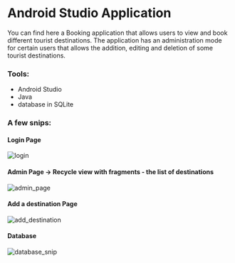 # Android Studio Application

You can find here a Booking application that allows users to view and book different tourist destinations. The application has an administration mode for certain users that allows the addition, editing and deletion of some tourist destinations.  

### Tools:
- Android Studio
- Java
- database in SQLite
### A few snips:
#### Login Page
![login](https://github.com/mara1103/BookingApp/assets/53566633/235ebe81-2949-4c68-a140-27f2a4c47d4f)

#### Admin Page -> Recycle view with fragments - the list of destinations
![admin_page](https://github.com/mara1103/BookingApp/assets/53566633/6688bcef-9a50-4bdc-9774-bd75eaceb45d)

#### Add a destination Page
![add_destination](https://github.com/mara1103/BookingApp/assets/53566633/a59025b9-4e64-4f5d-9897-7759374ee683)

#### Database
![database_snip](https://github.com/mara1103/BookingApp/assets/53566633/efca68b3-4de4-4f6a-98c7-5a2c0352c88f)
